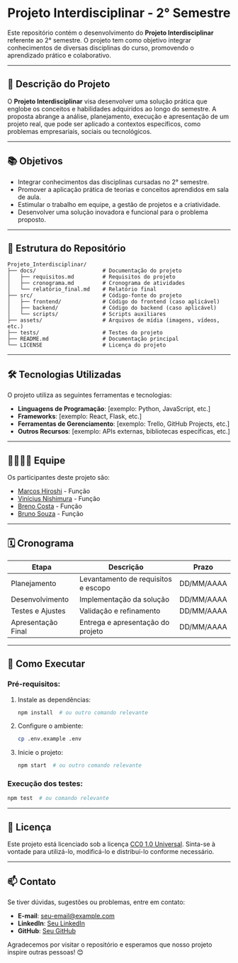 # Projeto Interdisciplinar - 2° Semestre

Este repositório contém o desenvolvimento do **Projeto Interdisciplinar** referente ao 2° semestre. O projeto tem como objetivo integrar conhecimentos de diversas disciplinas do curso, promovendo o aprendizado prático e colaborativo.

---

## 📝 **Descrição do Projeto**

O **Projeto Interdisciplinar** visa desenvolver uma solução prática que englobe os conceitos e habilidades adquiridos ao longo do semestre. A proposta abrange a análise, planejamento, execução e apresentação de um projeto real, que pode ser aplicado a contextos específicos, como problemas empresariais, sociais ou tecnológicos.

---

## 📚 **Objetivos**

- Integrar conhecimentos das disciplinas cursadas no 2° semestre.
- Promover a aplicação prática de teorias e conceitos aprendidos em sala de aula.
- Estimular o trabalho em equipe, a gestão de projetos e a criatividade.
- Desenvolver uma solução inovadora e funcional para o problema proposto.

---

## 📂 **Estrutura do Repositório**

```plaintext
Projeto_Interdisciplinar/
├── docs/                     # Documentação do projeto
│   ├── requisitos.md         # Requisitos do projeto
│   ├── cronograma.md         # Cronograma de atividades
│   └── relatório_final.md    # Relatório final
├── src/                      # Código-fonte do projeto
│   ├── frontend/             # Código do frontend (caso aplicável)
│   ├── backend/              # Código do backend (caso aplicável)
│   └── scripts/              # Scripts auxiliares
├── assets/                   # Arquivos de mídia (imagens, vídeos, etc.)
├── tests/                    # Testes do projeto
├── README.md                 # Documentação principal
└── LICENSE                   # Licença do projeto
```

---

## 🛠️ **Tecnologias Utilizadas**

O projeto utiliza as seguintes ferramentas e tecnologias:

- **Linguagens de Programação**: [exemplo: Python, JavaScript, etc.]
- **Frameworks**: [exemplo: React, Flask, etc.]
- **Ferramentas de Gerenciamento**: [exemplo: Trello, GitHub Projects, etc.]
- **Outros Recursos**: [exemplo: APIs externas, bibliotecas específicas, etc.]

---

## 👨‍👩‍👧‍👦 **Equipe**

Os participantes deste projeto são:

- [Marcos Hiroshi](#) - Função
- [Vinícius Nishimura](#) - Função
- [Breno Costa](#) - Função
- [Bruno Souza](#) - Função

---

## 🗓️ **Cronograma**

| Etapa                 | Descrição                              | Prazo        |
|-----------------------|------------------------------------------|--------------|
| Planejamento          | Levantamento de requisitos e escopo     | DD/MM/AAAA   |
| Desenvolvimento       | Implementação da solução               | DD/MM/AAAA   |
| Testes e Ajustes      | Validação e refinamento                 | DD/MM/AAAA   |
| Apresentação Final    | Entrega e apresentação do projeto       | DD/MM/AAAA   |

---

## 🚀 **Como Executar**

### Pré-requisitos:
1. Instale as dependências:
   ```bash
   npm install  # ou outro comando relevante
   ```
2. Configure o ambiente:
   ```bash
   cp .env.example .env
   ```
3. Inicie o projeto:
   ```bash
   npm start  # ou outro comando relevante
   ```

### Execução dos testes:
```bash
npm test  # ou comando relevante
```

---

## 📜 **Licença**

Este projeto está licenciado sob a licença [CC0 1.0 Universal](LICENSE). Sinta-se à vontade para utilizá-lo, modificá-lo e distribuí-lo conforme necessário.

---

## 📫 **Contato**

Se tiver dúvidas, sugestões ou problemas, entre em contato:

- **E-mail**: [seu-email@example.com](mailto:seu-email@example.com)
- **LinkedIn**: [Seu LinkedIn](#)
- **GitHub**: [Seu GitHub](#)

Agradecemos por visitar o repositório e esperamos que nosso projeto inspire outras pessoas! 😊
